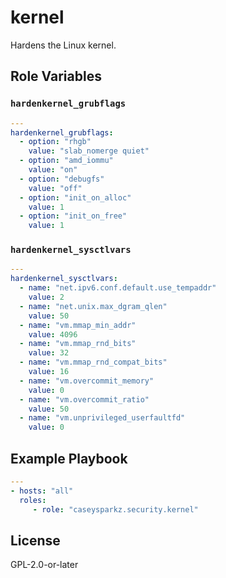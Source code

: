 # kernel

Hardens the Linux kernel.

## Role Variables

### `hardenkernel_grubflags`

```yaml
---
hardenkernel_grubflags:
  - option: "rhgb"
    value: "slab_nomerge quiet"
  - option: "amd_iommu"
    value: "on"
  - option: "debugfs"
    value: "off"
  - option: "init_on_alloc"
    value: 1
  - option: "init_on_free"
    value: 1
```

### `hardenkernel_sysctlvars`

```yaml
---
hardenkernel_sysctlvars:
  - name: "net.ipv6.conf.default.use_tempaddr"
    value: 2
  - name: "net.unix.max_dgram_qlen"
    value: 50
  - name: "vm.mmap_min_addr"
    value: 4096
  - name: "vm.mmap_rnd_bits"
    value: 32
  - name: "vm.mmap_rnd_compat_bits"
    value: 16
  - name: "vm.overcommit_memory"
    value: 0
  - name: "vm.overcommit_ratio"
    value: 50
  - name: "vm.unprivileged_userfaultfd"
    value: 0
```

## Example Playbook

```yaml
---
- hosts: "all"
  roles:
     - role: "caseysparkz.security.kernel"
```

## License

GPL-2.0-or-later
